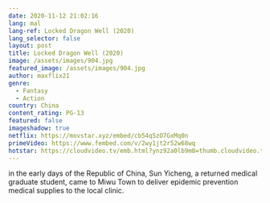 ```yaml
---
date: 2020-11-12 21:02:16
lang: mal
lang-ref: Locked Dragon Well (2020)
lang_selector: false
layout: post
title: Locked Dragon Well (2020)
image: /assets/images/904.jpg
featured_image: /assets/images/904.jpg
author: maxflix21
genre:
  - Fantasy
  - Action
country: China
content_rating: PG-13
featured: false
imageshadow: true
netflix: https://movstar.xyz/embed/cb54q5zO7GxMq0n
primeVideo: https://www.fembed.com/v/2wy1jt2r52w68wq
hotstar: https://cloudvideo.tv/emb.html?ynz92a0lb9m8=thumb.cloudvideo.tv/107/03/00473/ynz92a0lb9m8_xt
---
```

in the early days of the Republic of China, Sun Yicheng, a returned medical graduate student, came to Miwu Town to deliver epidemic prevention medical supplies to the local clinic.
